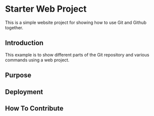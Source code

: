 # Starter Web Project

This is a simple website project for showing how to use Git and Github together.

## Introduction

This example is to show different parts of the Git repository and various commands using a web project.

## Purpose

## Deployment

## How To Contribute